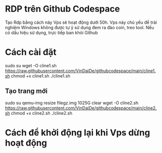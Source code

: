 # RDP trên Github Codespace
Tạo Rdp bằng cách này Vps sẽ hoạt động dưới 50h. Vps này chủ yếu để trải nghiệm Windows không được tự ý sử dụng đem ra đào coin, treo tool. Nếu có dấu hiệu sử dụng, trực tiếp ban khỏi Github
# Cách cài đặt
sudo su
wget -O cline1.sh https://raw.githubusercontent.com/VinDaiDe/githubcodespace/main/cline1.sh
chmod +x cline1.sh
./cline1.sh
## Tạo trang mới
sudo su
qemu-img resize filegz.img 1025G
clear
wget -O cline2.sh https://raw.githubusercontent.com/VinDaiDe/githubcodespace/main/cline2.sh
chmod +x cline2.sh
./cline2.sh
# Cách để khởi động lại khi Vps dừng hoạt động

